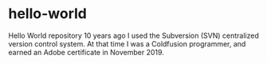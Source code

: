 # hello-world
Hello World repository
10 years ago I used the Subversion (SVN) centralized version control system.
At that time I was a Coldfusion programmer, and earned an Adobe certificate in November 2019.
